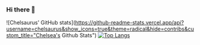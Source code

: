 ### Hi there 👋

<!--
**chelsaurus/chelsaurus** is a ✨ _special_ ✨ repository because its `README.md` (this file) appears on your GitHub profile.

Here are some ideas to get you started:

- 🔭 I’m currently working on ...
- 🌱 I’m currently learning ...
- 👯 I’m looking to collaborate on ...
- 🤔 I’m looking for help with ...
- 💬 Ask me about ...
- 📫 How to reach me: ...
- 😄 Pronouns: ...
- ⚡ Fun fact: ...
-->

![Chelsaurus' GitHub stats](https://github-readme-stats.vercel.app/api?username=chelsaurus&show_icons=true&theme=radical&hide=contribs&custom_title="Chelsea's Github Stats")
[![Top Langs](https://github-readme-stats.vercel.app/api/top-langs/?username=chelsaurus&layout=compact&theme=radical)](https://github.com/chelsaurus/github-readme-stats)
